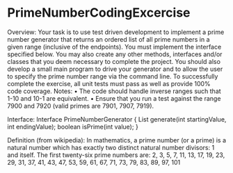 # PrimeNumberCodingExcercise
Overview:
Your task is to use test driven development to implement a prime number generator that
returns an ordered list of all prime numbers in a given range (inclusive of the endpoints).
You must implement the interface specified below. You may also create any other
methods, interfaces and/or classes that you deem necessary to complete the project.
You should also develop a small main program to drive your generator and to allow the
user to specify the prime number range via the command line. To successfully
complete the exercise, all unit tests must pass as well as provide 100% code coverage.
Notes:
• The code should handle inverse ranges such that 1-10 and 10-1 are equivalent.
• Ensure that you run a test against the range 7900 and 7920 (valid primes are 7901,
7907, 7919).

Interface:
Interface PrimeNumberGenerator {
List<Integer> generate(int startingValue, int endingValue);
boolean isPrime(int value);
}

Definition (from wikipedia):
In mathematics, a prime number (or a prime) is a natural number which has exactly
two distinct natural number divisors: 1 and itself. The first twenty-six prime numbers are:
2, 3, 5, 7, 11, 13, 17, 19, 23, 29, 31, 37, 41, 43, 47, 53, 59, 61, 67, 71, 73, 79, 83, 89,
97, 101
